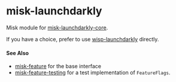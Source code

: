 # misk-launchdarkly

Misk module for [misk-launchdarkly-core](https://github.com/cashapp/misk/tree/master/wisp-launchdarkly-core). 

If you have a choice, prefer to use [wisp-launchdarkly](https://github.com/cashapp/misk/tree/master/wisp-launchdarkly)
directly.

#### See Also

- [misk-feature](https://github.com/cashapp/misk/tree/master/misk-feature) for the base interface
- [misk-feature-testing](https://github.com/cashapp/misk/tree/master/misk-feature-testing) for a test implementation
  of `FeatureFlags`.
